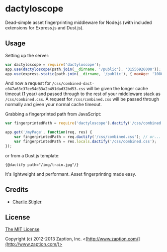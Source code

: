 # dactyloscope

Dead-simple asset fingerprinting middleware for Node.js (with included extensions for Express.js and Dust.js).

## Usage

Setting up the server:

```javascript
var dactyloscope = require('dactyloscope');
app.use(dactyloscope(path.join(__dirname, '/public'), '31556926000')); // 1 year (for fingerprinted assets)
app.use(express.static(path.join(__dirname, '/public'), { maxAge: '10800000' }))); // 3 hours (non-fingerprinted assets)
```

And now a request for ```/css/combined-dact-c047a63c37ee54d33a2b491dad32bd53.css``` will be given the longer cache timeout (1 year) and passed through to the rest of your middleware stack as ```/css/combined.css```. A request for ```/css/combined.css``` will be passed through normally and given your normal cache timeout.

Grabbing a fingerprinted path from JavaScript:

```javascript
var fingerprintedPath = require('dactyloscope').dactify('/css/combined.css'); // or...

app.get('/myPage', function(req, res) {
	var fingerprintedPath = req.dactify('/css/combined.css'); // or...
	var fingerprintedPath = res.locals.dactify('/css/combined.css');
});
```

or from a Dust.js template:

```
{@dactify path="/img/train.jpg"/}
```

It's lightweight and performant. Asset fingerprinting made easy.

## Credits

  - [Charlie Stigler](http://github.com/cstigler)

## License

[The MIT License](http://opensource.org/licenses/MIT)

Copyright (c) 2012-2013 Zaption, Inc. <[http://www.zaption.com/](http://www.zaption.com/)>
